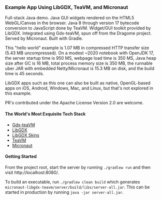 ### Example App Using LibGDX, TeaVM, and Micronaut

Full-stack Java demo. Java GUI widgets rendered on the HTML5 WebGL/Canvas in the browser. Java 8 through
version 17 bytecode conversion to JavaScript done by TeaVM. Widget/GUI toolkit provided by LibGDX.
Integrated using Gdx-teaVM, spun off from the Dragome project. Served by Micronaut. Built with
Gradle.

This "hello world" example is 1.07 MB in compressed HTTP transfer size (5.43 MB uncompressed). On a modest ~2020 notebook with OpenJDK 17, the server startup time is 950 MS, webpage load time is 350 MS, Java heap size after GC is 16 MB, total process memory size is 350 MB, the runnable uber JAR with embedded Netty/Micronaut is 15.3 MB on disk, and the build time is 45 seconds.

LibGDX apps such as this one can also be built as native, OpenGL-based apps on iOS, Android, Windows, Mac, and Linux, but that's not explored in this example.

PR's contributed under the Apache License Version 2.0 are welcome.

#### The World's Most Exquisite Tech Stack

- [Gdx-teaVM](https://github.com/xpenatan/gdx-teavm)
- [LibGDX](https://github.com/libgdx/libgdx)
- [LibGDX Skins](https://github.com/czyzby/gdx-skins)
- [TeaVM](https://github.com/konsoletyper/teavm)
- [Micronaut](https://github.com/micronaut-projects/micronaut-core)

#### Getting Started

From the project root, start the server by running `./gradlew run` and then visit http://localhost:8080/.

To build an executable, run `./gradlew clean build` which generates `micronaut-libgdx-teavm/server/build/libs/server-all.jar`. This can be started in production by running `java -jar server-all.jar`.
